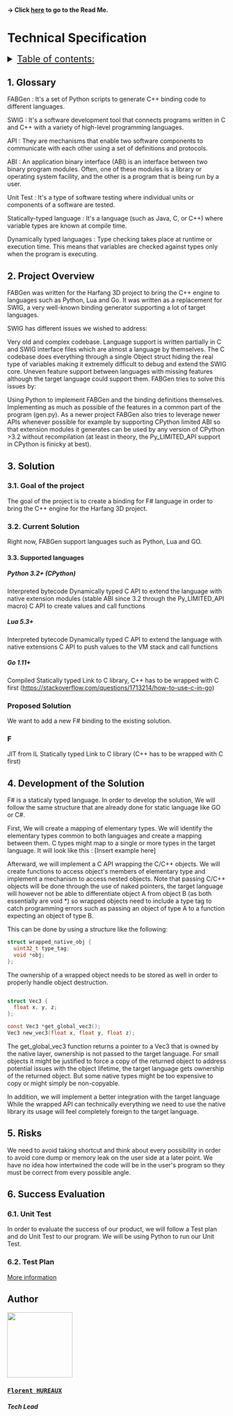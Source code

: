 #### -> Click [here](https://github.com/algosup/2022-2023-project-3-harfang3d-binding-Project-2-group/blob/main/readme.md) to go to the Read Me.

# Technical Specification

<details> 
<summary style="text-decoration: underline; font-size:150%">Table of contents:</summary>


- [Technical Specification](#technical-specification)
  - [1. Glossary](#1-glossary)
  - [2. Project Overview](#2-project-overview)
  - [3. Solution](#3-solution)
    - [3.1. Goal of the project](#31-goal-of-the-project)
    - [3.2. Current Solution](#32-current-solution)
      - [3.3. Supported languages](#33-supported-languages)
        - [Python 3.2+ (CPython)](#python-32-cpython)
        - [Lua 5.3+](#lua-53)
        - [Go 1.11+](#go-111)
    - [Proposed Solution](#proposed-solution)
    - [F](#f)
  - [4. Development of the Solution](#4-development-of-the-solution)
  - [5. Risks](#5-risks)
  - [6. Success Evaluation](#6-success-evaluation)
    - [6.1. Unit Test](#61-unit-test)
    - [6.2. Test Plan](#62-test-plan)
  - [Author](#author)
    - [**`Florent HUREAUX`**](#florent-hureaux)
        - [*Tech Lead*](#tech-lead)
  

</details>

## 1. Glossary

FABGen : It's a set of Python scripts to generate C++ binding code to different languages.

SWIG : It's a software development tool that connects programs written in C and C++ with a variety of high-level programming languages.

API : They are mechanisms that enable two software components to communicate with each other using a set of definitions and protocols.

ABI : An application binary interface (ABI) is an interface between two binary program modules. Often, one of these modules is a library or operating system facility, and the other is a program that is being run by a user.

Unit Test : It's a type of software testing where individual units or components of a software are tested.

Statically-typed language  : It's a language (such as Java, C, or C++) where variable types are known at compile time.

Dynamically typed languages : Type checking takes place at runtime or execution time. This means that variables are checked against types only when the program is executing.

## 2. Project Overview

FABGen was written for the Harfang 3D project to bring the C++ engine to languages such as Python, Lua and Go. It was written as a replacement for SWIG, a very well-known binding generator supporting a lot of target languages.

SWIG has different issues we wished to address:

Very old and complex codebase. Language support is written partially in C and SWIG interface files which are almost a language by themselves. The C codebase does everything through a single Object struct hiding the real type of variables making it extremely difficult to debug and extend the SWIG core.
Uneven feature support between languages with missing features although the target language could support them.
FABGen tries to solve this issues by:

Using Python to implement FABGen and the binding definitions themselves.
Implementing as much as possible of the features in a common part of the program (gen.py).
As a newer project FABGen also tries to leverage newer APIs whenever possible for example by supporting CPython limited ABI so that extension modules it generates can be used by any version of CPython >3.2 without recompilation (at least in theory, the Py_LIMITED_API support in CPython is finicky at best).

## 3. Solution

### 3.1. Goal of the project

The goal of the project is to create a binding for F# language in order to bring the C++ engine for the Harfang 3D project.

### 3.2. Current Solution

Right now, FABGen support languages such as Python, Lua and GO.

#### 3.3. Supported languages

##### Python 3.2+ (CPython)

Interpreted bytecode
Dynamically typed
C API to extend the language with native extension modules (stable ABI since 3.2 through the Py_LIMITED_API macro)
C API to create values and call functions

##### Lua 5.3+

Interpreted bytecode
Dynamically typed
C API to extend the language with native extensions
C API to push values to the VM stack and call functions

##### Go 1.11+

Compiled
Statically typed
Link to C library, C++ has to be wrapped with C first (https://stackoverflow.com/questions/1713214/how-to-use-c-in-go)

### Proposed Solution

We want to add a new F# binding to the existing solution.

### F #

JIT from IL
Statically typed
Link to C library (C++ has to be wrapped with C first)

## 4. Development of the Solution

F# is a staticaly typed language.
In order to develop the solution, We will follow the same structure that are already done for static language like GO or C#.

First, We will create a mapping of elementary types. We will identify the elementary types common to both languages and create a mapping between them. C types might map to a single or more types in the target language.
It will look like this :
[Insert example here]

Afterward, we will implement a C API wrapping the C/C++ objects. We will create functions to access object's members of elementary type and implement a mechanism to access nested objects.
Note that passing C/C++ objects will be done through the use of naked pointers, the target language will however not be able to differentiate object A from object B (as both essentially are void *) so wrapped objects need to include a type tag to catch programming errors such as passing an object of type A to a function expecting an object of type B.

This can be done by using a structure like the following:

```C
struct wrapped_native_obj {
  uint32_t type_tag;
  void *obj;
};
```
The ownership of a wrapped object needs to be stored as well in order to properly handle object destruction.
```C

struct Vec3 {
  float x, y, z;
};

const Vec3 *get_global_vec3();
Vec3 new_vec3(float x, float y, float z);
```

The get_global_vec3 function returns a pointer to a Vec3 that is owned by the native layer, ownership is not passed to the target language. For small objects it might be justified to force a copy of the returned object to address potential issues with the object lifetime, the target language gets ownership of the returned object. But some native types might be too expensive to copy or might simply be non-copyable.

In addition, we will implement a better integration with the target language
While the wrapped API can technically everything we need to use the native library its usage will feel completely foreign to the target language.

## 5. Risks

We need to avoid taking shortcut and think about every possibility in order to avoid core dump or memory leak on the user side at a later point.
We have no idea how intertwined the code will be in the user's program so they must be correct from every possible angle.

## 6. Success Evaluation

### 6.1. Unit Test

In order to evaluate the success of our product, we will follow a Test plan and do Unit Test to our program.
We will be using Python to run our Unit Test.

### 6.2. Test Plan

[More information](https://github.com/algosup/2022-2023-project-3-harfang3d-binding-Project-2-group/blob/documents/Documents/Tests/test-plan.md)

## Author

<img src="https://avatars.githubusercontent.com/u/71769655?v=4" width="150">

### [**`Florent HUREAUX`**](https://github.com/florenthureaux)
##### *Tech Lead*
